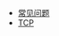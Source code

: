 <!-- docs/solidity/_sidebar.md -->

* [常见问题](basis/compute_network/常见问题)
* [TCP](basis/compute_network/TCP)

  

  


